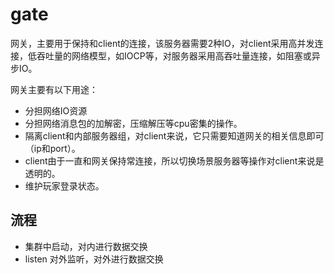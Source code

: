 # gate

网关，主要用于保持和client的连接，该服务器需要2种IO，对client采用高并发连接，低吞吐量的网络模型，如IOCP等，对服务器采用高吞吐量连接，如阻塞或异步IO。

网关主要有以下用途：

- 分担网络IO资源
- 分担网络消息包的加解密，压缩解压等cpu密集的操作。
- 隔离client和内部服务器组，对client来说，它只需要知道网关的相关信息即可（ip和port）。
- client由于一直和网关保持常连接，所以切换场景服务器等操作对client来说是透明的。
- 维护玩家登录状态。

## 流程

- 集群中启动，对内进行数据交换
- listen 对外监听，对外进行数据交换

